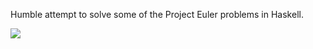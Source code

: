 Humble attempt to solve some of the Project Euler problems in Haskell.

<img src="https://projecteuler.net/profile/encse.png" />
